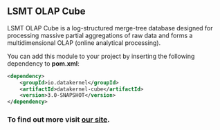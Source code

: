 ## LSMT OLAP Cube

LSMT OLAP Cube is a log-structured merge-tree database designed for processing massive partial aggregations of 
raw data and forms a multidimensional OLAP (online analytical processing). 

You can add this module to your project by inserting the following dependency to **pom.xml**:
```xml
<dependency>
    <groupId>io.datakernel</groupId>
    <artifactId>datakernel-cube</artifactId>
    <version>3.0-SNAPSHOT</version>
</dependency>
```

### To find out more visit [our site](https://datakernel.io/docs/cloud/cube.html).
